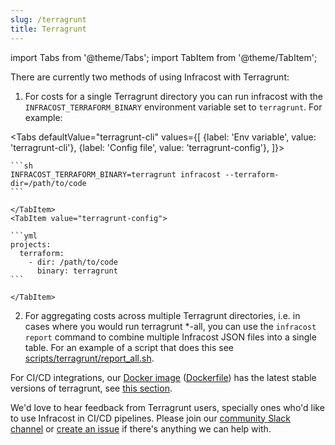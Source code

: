 ```yaml
---
slug: /terragrunt
title: Terragrunt
---
```


import Tabs from '@theme/Tabs';
import TabItem from '@theme/TabItem';

There are currently two methods of using Infracost with Terragrunt:

1. For costs for a single Terragrunt directory you can run infracost with the `INFRACOST_TERRAFORM_BINARY` environment variable set to `terragrunt`. For example:

  <Tabs
    defaultValue="terragrunt-cli"
    values={[
      {label: 'Env variable', value: 'terragrunt-cli'},
      {label: 'Config file', value: 'terragrunt-config'},
    ]}>
    <TabItem value="terragrunt-cli">

    ```sh
    INFRACOST_TERRAFORM_BINARY=terragrunt infracost --terraform-dir=/path/to/code
    ```

    </TabItem>
    <TabItem value="terragrunt-config">

    ```yml
    projects:
      terraform:
        - dir: /path/to/code
          binary: terragrunt
    ```

    </TabItem>
  </Tabs>

2. For aggregating costs across multiple Terragrunt directories, i.e. in cases where you would run terragrunt *-all, you can use the `infracost report` command to combine multiple Infracost JSON files into a single table. For an example of a script that does this see [scripts/terragrunt/report_all.sh](https://github.com/infracost/infracost/blob/master/scripts/terragrunt/report_all.sh).

For CI/CD integrations, our [Docker image](https://hub.docker.com/repository/docker/infracost/infracost) ([Dockerfile](https://github.com/infracost/infracost/blob/master/Dockerfile)) has the latest stable versions of terragrunt, see [this section](/docs/environment_variables#terraform_binary).

We'd love to hear feedback from Terragrunt users, specially ones who'd like to use Infracost in CI/CD pipelines. Please join our [community Slack channel](https://www.infracost.io/community-chat) or [create an issue](https://github.com/infracost/infracost/issues/new/choose) if there's anything we can help with.
